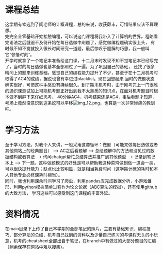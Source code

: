# 课程总结 #  
这学期有幸选到了闫老师的计概课程，总的来说，收获颇丰，可惜结果应该不算理想。  
完完全全零基础开始接触编程，可以说这门课程将我带入了计算机的世界。粗略看完语法之后就迫不及待开始在每日选做中刷题了，感觉做编程题确实很上头，
有时候不知不觉就投入很长时间研究一道题，最后惊叹于题解的巧思，我一般叫它“顿悟时刻”。  
开学时就拿了一个笔记本准备给这门课，十二月末时发现不知不觉笔记本已经写完了，当时的每日选做也基本全部刷过了一遍，为了巩固自己的基础，
还找了很多晴问上的题来训练基础，感觉自己的编程能力提升了不少，甚至于在十二月机考时取得了AC4的成绩，据说也曾有幸进过blacklist。现在回想起来
当时的做题状态确实很好，可惜这种手感没有持续很久。到了期末机考时，由于刚考完上一门很难的通识课测试加上可能机考题正好出到我不太熟悉的知识点，在面对机考题目时根本做不到静下来仔细思考，
40分钟AC4，机考结束还是AC4，事后看题才知道，考场上竟然没意识到这条蛇可以平移![img_12.png](img_12.png)，也算是一次非常惨痛的教训吧。 
# 学习方法 #  
至于学习方法，对我个人来讲，一般采用这套循环：做题（可能来做每日选做或者其他网站上的经典题目） -->  AC之后看题解 --> 总结题解中的方法和没见过的数据结构或者算法
-->  询问chatgpt帮忙总结算法并推广到其他题型 --> 记录到笔记本上 --> 下一题。这种做题模式的好处是可以帮助我这种菜鸡做到做一道会一类，
可以很快提升能力；缺点也比较明显，就是相当耗费时间（这学期计概的耗时和本人其他专业必修课耗时相当）。  
同时，我也利用课余时间学习了爬虫，利用pandas库完成数据分析，小游戏雏形，利用python模拟简单过程作为论文论据（ABC算法的模拟），还有使用github的大致方法，
学习这些可以感受到这门课程的丰富外延。  
# 资料情况 #  
在main目录下上传了自己本学期的全部笔记的照片，主要有基础知识、编程技巧、部分算法的总结、机考自己找到的资料以及少量自己练习的与课程无关的小玩意，机考的cheatsheet全部出自于笔记，在branch中有做过的大部分题目的汇编（剩余保存在网站中难以搜集）。

